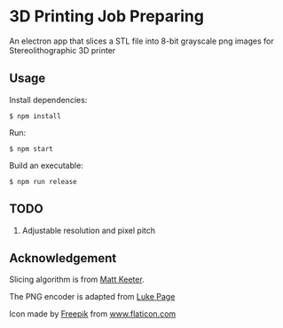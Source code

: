 # 3D Printing Job Preparing

An electron app that slices a STL file into 8-bit grayscale png images for Stereolithographic 3D printer

## Usage

Install dependencies:

    $ npm install

Run:

    $ npm start

Build an executable:

    $ npm run release

## TODO

1. Adjustable resolution and pixel pitch

## Acknowledgement

Slicing algorithm is from [Matt Keeter](https://github.com/Formlabs/hackathon-slicer).

The PNG encoder is adapted from [Luke Page](https://github.com/lukeapage/pngjs)

Icon made by [Freepik](http://www.freepik.com/) from www.flaticon.com